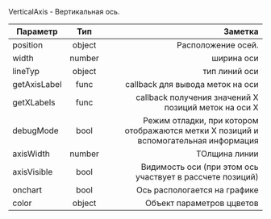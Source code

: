 VerticalAxis - Вертикальная ось.

| Параметр  | Тип      | Заметка   |
| --------- |:--------:| ---------:|
| position     | object   | Расположение осей.  |
| width     | number   | ширина оси |
| lineTyp     | object   | тип линий оси |
| getAxisLabel     | func   | callback для вывода меток на оси |
| getXLabels     | func   | callback получения значений Х позиций меток на оси Х |
| debugMode     | bool   | Режим отладки, при котором отображаются метки Х позиций и вспомогательная информация |
| axisWidth     | number   |  ТОлщина линии |
| axisVisible     | bool   | Видимость оси (при этом ось участвует в рассчете позиций) |
| onchart     | bool   | Ось распологается на графике |
| color     | object   | Объект параметров ццветов |